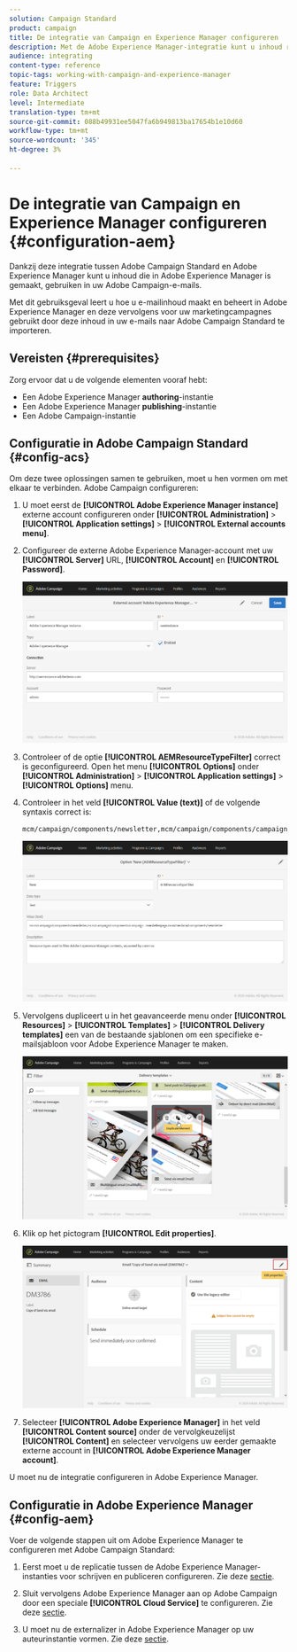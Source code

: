 ```yaml
---
solution: Campaign Standard
product: campaign
title: De integratie van Campaign en Experience Manager configureren
description: Met de Adobe Experience Manager-integratie kunt u inhoud rechtstreeks in AEM maken en later in Adobe Campaign gebruiken.
audience: integrating
content-type: reference
topic-tags: working-with-campaign-and-experience-manager
feature: Triggers
role: Data Architect
level: Intermediate
translation-type: tm+mt
source-git-commit: 088b49931ee5047fa6b949813ba17654b1e10d60
workflow-type: tm+mt
source-wordcount: '345'
ht-degree: 3%

---
```



# De integratie van Campaign en Experience Manager configureren {#configuration-aem}

Dankzij deze integratie tussen Adobe Campaign Standard en Adobe Experience Manager kunt u inhoud die in Adobe Experience Manager is gemaakt, gebruiken in uw Adobe Campaign-e-mails.

Met dit gebruiksgeval leert u hoe u e-mailinhoud maakt en beheert in Adobe Experience Manager en deze vervolgens voor uw marketingcampagnes gebruikt door deze inhoud in uw e-mails naar Adobe Campaign Standard te importeren.

## Vereisten {#prerequisites}

Zorg ervoor dat u de volgende elementen vooraf hebt:

* Een Adobe Experience Manager **authoring**-instantie
* Een Adobe Experience Manager **publishing**-instantie
* Een Adobe Campaign-instantie

## Configuratie in Adobe Campaign Standard {#config-acs}

Om deze twee oplossingen samen te gebruiken, moet u hen vormen om met elkaar te verbinden.
Adobe Campaign configureren:

1. U moet eerst de **[!UICONTROL Adobe Experience Manager instance]** externe account configureren onder **[!UICONTROL Administration]** > **[!UICONTROL Application settings]** > **[!UICONTROL External accounts menu]**.

1. Configureer de externe Adobe Experience Manager-account met uw **[!UICONTROL Server]** URL, **[!UICONTROL Account]** en **[!UICONTROL Password]**.

   ![](assets/aem_1.png)

1. Controleer of de optie **[!UICONTROL AEMResourceTypeFilter]** correct is geconfigureerd. Open het menu **[!UICONTROL Options]** onder **[!UICONTROL Administration]** > **[!UICONTROL Application settings]** > **[!UICONTROL Options]** menu.

1. Controleer in het veld **[!UICONTROL Value (text)]** of de volgende syntaxis correct is:

   ```
   mcm/campaign/components/newsletter,mcm/campaign/components/campaign_newsletterpage,mcm/neolane/components/newsletter
   ```

   ![](assets/aem_2.png)

1. Vervolgens dupliceert u in het geavanceerde menu onder **[!UICONTROL Resources]** > **[!UICONTROL Templates]** > **[!UICONTROL Delivery templates]** een van de bestaande sjablonen om een specifieke e-mailsjabloon voor Adobe Experience Manager te maken.

   ![](assets/aem_3.png)

1. Klik op het pictogram **[!UICONTROL Edit properties]**.

   ![](assets/aem_4.png)

1. Selecteer **[!UICONTROL Adobe Experience Manager]** in het veld **[!UICONTROL Content source]** onder de vervolgkeuzelijst **[!UICONTROL Content]** en selecteer vervolgens uw eerder gemaakte externe account in **[!UICONTROL Adobe Experience Manager account]**.

U moet nu de integratie configureren in Adobe Experience Manager.

## Configuratie in Adobe Experience Manager {#config-aem}

Voer de volgende stappen uit om Adobe Experience Manager te configureren met Adobe Campaign Standard:

1. Eerst moet u de replicatie tussen de Adobe Experience Manager-instanties voor schrijven en publiceren configureren. Zie deze [sectie](https://docs.adobe.com/content/help/en/experience-manager-65/administering/integration/campaignstandard.html#configuring-adobe-experience-manager).

1. Sluit vervolgens Adobe Experience Manager aan op Adobe Campaign door een speciale **[!UICONTROL Cloud Service]** te configureren. Zie deze [sectie](https://docs.adobe.com/content/help/en/experience-manager-65/administering/integration/campaignstandard.html#connecting-aem-to-adobe-campaign).

1. U moet nu de externalizer in Adobe Experience Manager op uw auteurinstantie vormen. Zie deze [sectie](https://docs.adobe.com/content/help/en/experience-manager-65/administering/integration/campaignstandard.html#configuring-the-externalizer).

